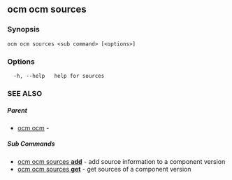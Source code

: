 ## ocm ocm sources



### Synopsis

```
ocm ocm sources <sub command> [<options>]
```

### Options

```
  -h, --help   help for sources
```

### SEE ALSO

##### Parent

* [ocm ocm](ocm_ocm.md)	 - 


##### Sub Commands

* [ocm ocm sources <b>add</b>](ocm_ocm_sources_add.md)	 - add source information to a component version
* [ocm ocm sources <b>get</b>](ocm_ocm_sources_get.md)	 - get sources of a component version

